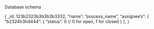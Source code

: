 Database schema

{
_id: 123b2323b3b3b3b3332,
“name”: “process_name”,
“assignee’s”: {
	“b2324h3h4444”: {
“status”: 0 	// 0 for open, 1 for closed
} 
	},
}
